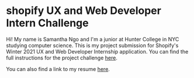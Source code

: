 # shopify UX and Web Developer Intern Challenge

Hi! My name is Samantha Ngo and I'm a junior at Hunter College in NYC studying computer science. This is my project submission for Shopify's Winter 2021 UX and Web Developer Internship application. You can find the full instructions for the project challenge [here](https://docs.google.com/document/d/1AZO0BZwn1Aogj4f3PDNe1mhq8pKsXZxtrG--EIbP_-w/edit).

You can also find a link to my resume [here](https://github.com/sngo103/MyResume).
